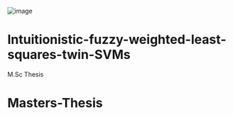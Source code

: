 ![image](https://github.com/user-attachments/assets/52fa3734-f752-4d6f-b68e-54d4a75db1b3)
# Intuitionistic-fuzzy-weighted-least-squares-twin-SVMs
M.Sc Thesis
# Masters-Thesis
